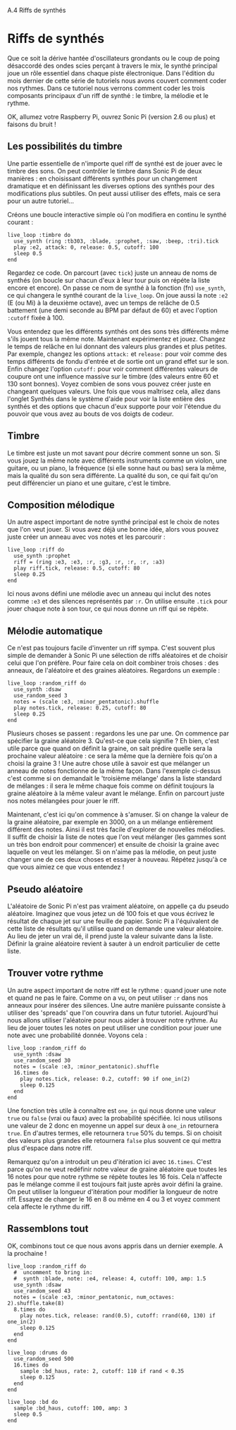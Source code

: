 A.4 Riffs de synthés

# Riffs de synthés

Que ce soit la dérive hantée d'oscillateurs grondants ou le coup de
poing désaccordé des ondes scies perçant à travers le mix, le synthé
principal joue un rôle essentiel dans chaque piste électronique. Dans
l'édition du mois dernier de cette série de tutoriels nous avons
couvert comment coder nos rythmes. Dans ce tutoriel nous verrons
comment coder les trois composants principaux d'un riff de synthé : le
timbre, la mélodie et le rythme.

OK, allumez votre Raspberry Pi, ouvrez Sonic Pi (version 2.6 ou plus)
et faisons du bruit !


## Les possibilités du timbre

Une partie essentielle de n'importe quel riff de synthé est de jouer
avec le timbre des sons. On peut contrôler le timbre dans Sonic Pi de
deux manières : en choisissant différents synthés pour un changement
dramatique et en définissant les diverses options des synthés pour des
modifications plus subtiles. On peut aussi utiliser des effets, mais
ce sera pour un autre tutoriel...

Créons une boucle interactive simple où l'on modifiera en continu le
synthé courant :

    live_loop :timbre do
      use_synth (ring :tb303, :blade, :prophet, :saw, :beep, :tri).tick
      play :e2, attack: 0, release: 0.5, cutoff: 100
      sleep 0.5
    end

Regardez ce code. On parcourt (avec `tick`) juste un anneau de noms de
synthés (on boucle sur chacun d'eux à leur tour puis on répéte la
liste encore et encore). On passe ce nom de synthé à la fonction (fn)
`use_synth`, ce qui changera le synthé courant de la `live_loop`. On
joue aussi la note `:e2` (E (ou Mi) à la deuxième octave), avec un
temps de relâche de 0.5 battement (une demi seconde au BPM par défaut
de 60) et avec l'option `:cutoff` fixée à 100.

Vous entendez que les différents synthés ont des sons très différents
même s'ils jouent tous la même note. Maintenant expérimentez et jouez.
Changez le temps de relâche en lui donnant des valeurs plus grandes et
plus petites. Par exemple, changez les options `attack:` et `release:`
pour voir comme des temps différents de fondu d'entrée et de sortie
ont un grand effet sur le son. Enfin changez l'option `cutoff:` pour
voir comment différentes valeurs de coupure ont une influence massive
sur le timbre (des valeurs entre 60 et 130 sont bonnes). Voyez combien
de sons vous pouvez créer juste en changeant quelques valeurs. Une
fois que vous maîtrisez cela, allez dans l'onglet Synthés dans le
système d'aide pour voir la liste entière des synthés et des options
que chacun d'eux supporte pour voir l'étendue du pouvoir que vous avez
au bouts de vos doigts de codeur.

## Timbre

Le timbre est juste un mot savant pour décrire comment sonne un son.
Si vous jouez la même note avec différents instruments comme un
violon, une guitare, ou un piano, la fréquence (si elle sonne haut ou
bas) sera la même, mais la qualité du son sera différente. La qualité
du son, ce qui fait qu'on peut différencier un piano et une guitare,
c'est le timbre.

## Composition mélodique

Un autre aspect important de notre synthé principal est le choix de
notes que l'on veut jouer. Si vous avez déjà une bonne idée, alors
vous pouvez juste créer un anneau avec vos notes et les parcourir :

    live_loop :riff do
      use_synth :prophet
      riff = (ring :e3, :e3, :r, :g3, :r, :r, :r, :a3)
      play riff.tick, release: 0.5, cutoff: 80
      sleep 0.25
    end

Ici nous avons défini une mélodie avec un anneau qui inclut des notes
comme `:e3` et des silences représentés par `:r`. On utilise ensuite
`.tick` pour jouer chaque note à son tour, ce qui nous donne un riff
qui se répète.

## Mélodie automatique

Ce n'est pas toujours facile d'inventer un riff sympa. C'est souvent
plus simple de demander à Sonic Pi une sélection de riffs aléatoires
et de choisir celui que l'on préfère. Pour faire cela on doit combiner
trois choses : des anneaux, de l'aléatoire et des graines aléatoires.
Regardons un exemple :

    live_loop :random_riff do
      use_synth :dsaw
      use_random_seed 3
      notes = (scale :e3, :minor_pentatonic).shuffle
      play notes.tick, release: 0.25, cutoff: 80
      sleep 0.25
    end

Plusieurs choses se passent : regardons les une par une. On commence
par spécifier la graine aléatoire 3. Qu'est-ce que cela signifie ? Eh
bien, c'est utile parce que quand on définit la graine, on sait
prédire quelle sera la prochaine valeur aléatoire : ce sera la même
que la dernière fois qu'on a choisi la graine 3 ! Une autre chose
utile à savoir est que mélanger un anneau de notes fonctionne de la
même façon. Dans l'exemple ci-dessus c'est comme si on demandait le
'troisième mélange' dans la liste standard de mélanges : il sera le
même chaque fois comme on définit toujours la graine aléatoire à la
même valeur avant le mélange. Enfin on parcourt juste nos notes
mélangées pour jouer le riff.

Maintenant, c'est ici qu'on commence à s'amuser. Si on change la
valeur de la graine aléatoire, par exemple en 3000, on a un mélange
entièrement différent des notes. Ainsi il est très facile d'explorer
de nouvelles mélodies. Il suffit de choisir la liste de notes que l'on
veut mélanger (les gammes sont un très bon endroit pour commencer) et
ensuite de choisir la graine avec laquelle on veut les mélanger. Si on
n'aime pas la mélodie, on peut juste changer une de ces deux choses et
essayer à nouveau. Répétez jusqu'à ce que vous aimiez ce que vous
entendez !


## Pseudo aléatoire

L'aléatoire de Sonic Pi n'est pas vraiment aléatoire, on appelle ça du
pseudo aléatoire. Imaginez que vous jetez un dé 100 fois et que vous
écrivez le résultat de chaque jet sur une feuille de papier. Sonic Pi
a l'équivalent de cette liste de résultats qu'il utilise quand on
demande une valeur aléatoire. Au lieu de jeter un vrai dé, il prend
juste la valeur suivante dans la liste. Définir la graine aléatoire
revient à sauter à un endroit particulier de cette liste.

## Trouver votre rythme

Un autre aspect important de notre riff est le rythme : quand jouer
une note et quand ne pas le faire. Comme on a vu, on peut utiliser
`:r` dans nos anneaux pour insérer des silences. Une autre manière
puissante consiste à utiliser des 'spreads' que l'on couvrira dans un
futur tutoriel. Aujourd'hui nous allons utiliser l'aléatoire pour nous
aider à trouver notre rythme. Au lieu de jouer toutes les notes on
peut utiliser une condition pour jouer une note avec une probabilité
donnée. Voyons cela :

    live_loop :random_riff do
      use_synth :dsaw
      use_random_seed 30
      notes = (scale :e3, :minor_pentatonic).shuffle
      16.times do
        play notes.tick, release: 0.2, cutoff: 90 if one_in(2)
        sleep 0.125
      end
    end

Une fonction très utile à connaître est `one_in` qui nous donne une
valeur `true` ou `false` (vrai ou faux) avec la probabilité spécifiée.
Ici nous utilisons une valeur de 2 donc en moyenne un appel sur deux à
`one_in` retournera `true`. En d'autres termes, elle retournera `true`
50% du temps. Si on choisit des valeurs plus grandes elle retournera
`false` plus souvent ce qui mettra plus d'espace dans notre riff.

Remarquez qu'on a introduit un peu d'itération ici avec `16.times`.
C'est parce qu'on ne veut redéfinir notre valeur de graine aléatoire
que toutes les 16 notes pour que notre rythme se répète toutes les 16
fois. Cela n'affecte pas le mélange comme il est toujours fait juste
après avoir défini la graine. On peut utiliser la longueur d'itération
pour modifier la longueur de notre riff. Essayez de changer le 16 en 8
ou même en 4 ou 3 et voyez comment cela affecte le rythme du riff.

## Rassemblons tout

OK, combinons tout ce que nous avons appris dans un dernier exemple.
A la prochaine !

    live_loop :random_riff do
      #  uncomment to bring in:
      #  synth :blade, note: :e4, release: 4, cutoff: 100, amp: 1.5
      use_synth :dsaw
      use_random_seed 43
      notes = (scale :e3, :minor_pentatonic, num_octaves: 2).shuffle.take(8)
      8.times do
        play notes.tick, release: rand(0.5), cutoff: rrand(60, 130) if one_in(2)
        sleep 0.125
      end
    end
     
    live_loop :drums do
      use_random_seed 500
      16.times do
        sample :bd_haus, rate: 2, cutoff: 110 if rand < 0.35
        sleep 0.125
      end
    end
     
    live_loop :bd do
      sample :bd_haus, cutoff: 100, amp: 3
      sleep 0.5
    end




